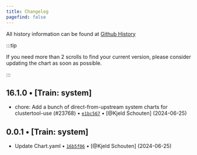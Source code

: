 ```yaml
---
title: Changelog
pagefind: false
---
```


All history information can be found at [Github History](https://github.com/truecharts/charts/commits/master/charts/system/nvidia-gpu-operator)

:::tip

If you need more than 2 scrolls to find your current version, please consider updating the chart as soon as possible.

:::

## 16.1.0 • [Train: system]

- chore: Add a bunch of direct-from-upstream system charts for clustertool-use (#23768) • [`e1bc567`](https://github.com/truecharts/charts/commit/e1bc5676c686f29322d66bd7e71f4c41c411ecf5) • [@Kjeld Schouten] (2024-06-25)

## 0.0.1 • [Train: system]

- Update Chart.yaml • [`16b5f06`](https://github.com/truecharts/charts/commit/16b5f0633ad27efb2ee617082f6a5d68cbec1233) • [@Kjeld Schouten] (2024-06-25)

